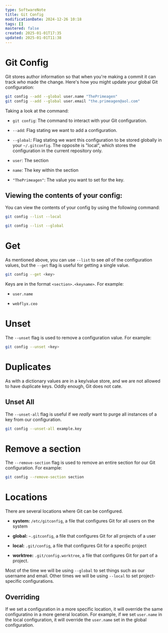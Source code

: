 ```yaml
---
type: SoftwareNote
title: Git Config
modificationDate: 2024-12-26 10:18
tags: []
mastered: false
created: 2025-01-01T17:35
updated: 2025-01-01T11:38
---
```


# Git Config

Git stores author information so that when you're making a commit it can track *who* made the change. Here's how you might update your global Git configuration:

```bash
git config --add --global user.name "ThePrimeagen"
git config --add --global user.email "the.primeagen@aol.com"
```

Taking a look at the command:

- `git config`: The command to interact with your Git configuration.

- `--add`: Flag stating we want to add a configuration.

- `--global`: Flag stating we want this configuration to be stored globally in your  `~/.gitconfig`. The opposite is "local", which stores the configuration in the current repository only.

- `user`: The section

- `name`: The key within the section

- `"ThePrimeagen"`: The value you want to set for the key.

## Viewing the contents of your config:

You can view the contents of your config by using the following command:

```bash
git config --list --local
```

```bash
git config --list --global
```

# Get

As mentioned above, you can use `--list` to see *all* of the configuration values, but the `--get` flag is useful for getting a single value.

```bash
git config --get <key>
```

Keys are in the format `<section>.<keyname>`. For example:

- `user.name`

- `webflyx.ceo`

# Unset

The `--unset` flag is used to remove a configuration value. For example:

```bash
git config --unset <key>
```

# Duplicates

As with a dictionary values are in a key/value store, and we are not allowed to have duplicate keys. Oddly enough, Git does not cate.

## Unset All

The `--unset-all` flag is useful if we *really* want to purge all instances of a key from our configuration.

```bash
git config --unset-all example.key
```

# Remove a section

The `--remove-section` flag is used to remove an entire section for our Git configuration. For example:

```bash
git config --remove-section section
```

# Locations

There are several locations where Git can be configured.

- **system:** `/etc/gitconfig`, a file that configures Git for all users on the system

- **global:** `~.gitconfig`, a file that configures Git for all projects of a user

- **local:** `.git/config`, a file that configures Git for a specific project

- **worktree:** `.git/config.worktree`, a file that configures Git for part of a project.

Most of the time we will be using `--global` to set things such as our username and email. Other times we will be using `--local` to set project-specific configurations.

## Overriding

If we set a configuration in a more specific location, it will override the same configuratino in a more general location. For example, if we set `user.name` in the local configuration, it will override the `user.name` set in the global configuration.

